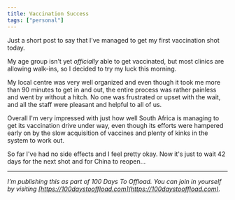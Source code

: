 ```yaml
---
title: Vaccination Success
tags: ["personal"]
---
```


Just a short post to say that I've managed to get my first vaccination shot today.

My age group isn't yet *officially* able to get vaccinated, but most clinics are allowing walk-ins, so I decided to try my luck this morning.

My local centre was very well organized and even though it took me more than 90 minutes to get in and out, the entire process was rather painless and went by without a hitch. No one was frustrated or upset with the wait, and all the staff were pleasant and helpful to all of us.

Overall I'm very impressed with just how well South Africa is managing to get its vaccination drive under way, even though its efforts were hampered early on by the slow acquisition of vaccines and plenty of kinks in the system to work out.

So far I've had no side effects and I feel pretty okay. Now it's just to wait 42 days for the next shot and for China to reopen...

-----

*I’m publishing this as part of 100 Days To Offload. You can join in yourself by visiting [https://100daystooffload.com](https://100daystooffload.com).*
